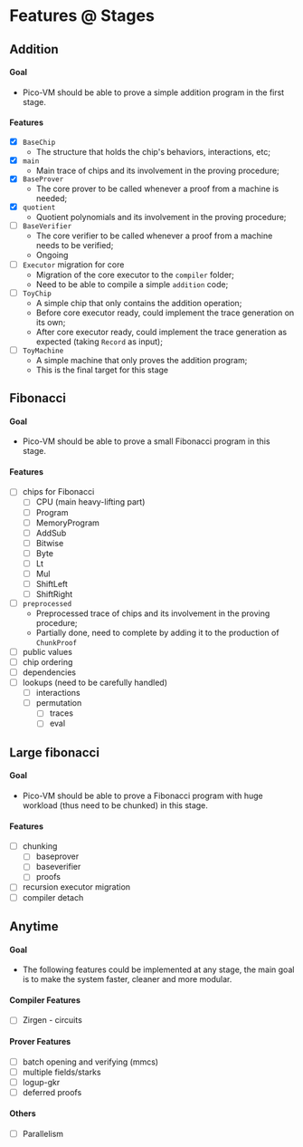 # Features @ Stages

## Addition
#### Goal
- Pico-VM should be able to prove a simple addition program in the first stage.
#### Features
- [x] `BaseChip`
  - The structure that holds the chip's behaviors, interactions, etc;
- [x] `main`
  - Main trace of chips and its involvement in the proving procedure;
- [x] `BaseProver`
  - The core prover to be called whenever a proof from a machine is needed;
- [x] `quotient`
  - Quotient polynomials and its involvement in the proving procedure;
- [ ] `BaseVerifier`
  - The core verifier to be called whenever a proof from a machine needs to be verified;
  - Ongoing
- [ ] `Executor` migration for core
  - Migration of the core executor to the `compiler` folder;
  - Need to be able to compile a simple `addition` code;
- [ ] `ToyChip`
  - A simple chip that only contains the addition operation;
  - Before core executor ready, could implement the trace generation on its own;
  - After core executor ready, could implement the trace generation as expected (taking `Record` as input);
- [ ] `ToyMachine`
  - A simple machine that only proves the addition program;
  - This is the final target for this stage

## Fibonacci
#### Goal
- Pico-VM should be able to prove a small Fibonacci program in this stage.
#### Features
- [ ] chips for Fibonacci
  - [ ] CPU (main heavy-lifting part)
  - [ ] Program
  - [ ] MemoryProgram 
  - [ ] AddSub 
  - [ ] Bitwise 
  - [ ] Byte
  - [ ] Lt
  - [ ] Mul
  - [ ] ShiftLeft 
  - [ ] ShiftRight
- [ ] `preprocessed`
  - Preprocessed trace of chips and its involvement in the proving procedure;
  - Partially done, need to complete by adding it to the production of `ChunkProof`
- [ ] public values
- [ ] chip ordering
- [ ] dependencies 
- [ ] lookups (need to be carefully handled)
  - [ ] interactions
  - [ ] permutation 
    - [ ] traces
    - [ ] eval

## Large fibonacci
#### Goal
- Pico-VM should be able to prove a Fibonacci program with huge workload (thus need to be chunked) in this stage.
#### Features
- [ ] chunking
  - [ ] baseprover
  - [ ] baseverifier
  - [ ] proofs
- [ ] recursion executor migration
- [ ] compiler detach

## Anytime
#### Goal
- The following features could be implemented at any stage, the main goal is to make the system faster, cleaner and more modular.

#### Compiler Features
- [ ] Zirgen - circuits

#### Prover Features
- [ ] batch opening and verifying (mmcs)
- [ ] multiple fields/starks
- [ ] logup-gkr
- [ ] deferred proofs

#### Others
- [ ] Parallelism
